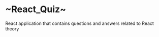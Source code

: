 <h1>~React_Quiz~</h1>

<p>React application that contains questions and answers related to React theory</p>

